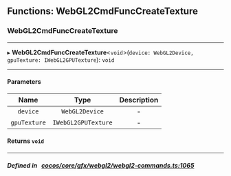 ## Functions: WebGL2CmdFuncCreateTexture

### WebGL2CmdFuncCreateTexture


___
▸ **WebGL2CmdFuncCreateTexture**<`void`\>(`device: WebGL2Device, gpuTexture: IWebGL2GPUTexture`): `void`
___


#### Parameters

| Name | Type | Description |
| :------: | :------: | :------: |
| `device` | `WebGL2Device` | - |
| `gpuTexture` | `IWebGL2GPUTexture` | - |

#### Returns `void` 
___


##### Defined in &nbsp;   [cocos/core/gfx/webgl2/webgl2-commands.ts:1065](https://github.com/cocos-creator/engine/blob/c7bf6b8a9/cocos/core/gfx/webgl2/webgl2-commands.ts#L1065)&nbsp;
